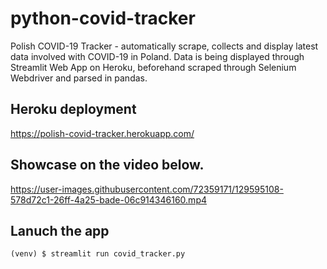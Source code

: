 # python-covid-tracker
Polish COVID-19 Tracker - automatically scrape, collects and display latest data involved with COVID-19 in Poland.
Data is being displayed through Streamlit Web App on Heroku, beforehand scraped through Selenium Webdriver and parsed in pandas.

## Heroku deployment
https://polish-covid-tracker.herokuapp.com/

## Showcase on the video below.

https://user-images.githubusercontent.com/72359171/129595108-578d72c1-26ff-4a25-bade-06c914346160.mp4

## Lanuch the app
```
(venv) $ streamlit run covid_tracker.py
```

